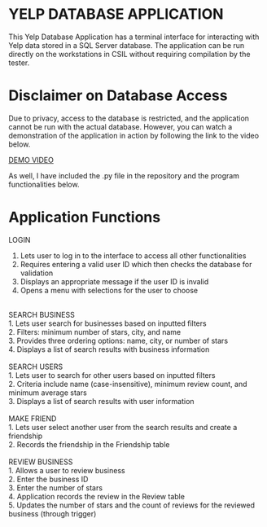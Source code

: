 # YELP DATABASE APPLICATION
This Yelp Database Application has a terminal interface for interacting with Yelp data stored in a SQL Server database. The application can be run directly on the workstations in CSIL without requiring compilation by the tester.

# Disclaimer on Database Access
Due to privacy, access to the database is restricted, and the application cannot be run with the actual database. However, you can watch a demonstration of the application in action by following the link to the video below.

[DEMO VIDEO](https://youtu.be/znOJ5ufpwRg) <br>

As well, I have included the .py file in the repository and the program functionalities below.

# Application Functions
LOGIN<br>
1. Lets user to log in to the interface to access all other functionalities<br>
2. Requires entering a valid user ID which then checks the database for validation<br>
3. Displays an appropriate message if the user ID is invalid<br>
4. Opens a menu with selections for the user to choose<br>
<br>
SEARCH BUSINESS<br>
1. Lets user search for businesses based on inputted filters<br>
2. Filters: minimum number of stars, city, and name<br>
3. Provides three ordering options: name, city, or number of stars<br>
4. Displays a list of search results with business information<br>
<br>
SEARCH USERS<br>
1. Lets user to search for other users based on inputted filters<br>
2. Criteria include name (case-insensitive), minimum review count, and minimum average stars<br>
3. Displays a list of search results with user information<br>
<br>
MAKE FRIEND<br>
1. Lets user select another user from the search results and create a friendship<br>
2. Records the friendship in the Friendship table<br>
<br>
REVIEW BUSINESS<br>
1. Allows a user to review business<br>
2. Enter the business ID<br>
3. Enter the number of stars<br>
4. Application records the review in the Review table<br>
5. Updates the number of stars and the count of reviews for the reviewed business (through trigger)<br>
<br>
